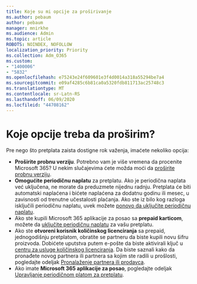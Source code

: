 ```yaml
---
title: Koje su mi opcije za proširivanje
ms.author: pebaum
author: pebaum
manager: mnirkhe
ms.audience: Admin
ms.topic: article
ROBOTS: NOINDEX, NOFOLLOW
localization_priority: Priority
ms.collection: Adm_O365
ms.custom:
- "1400006"
- "5832"
ms.openlocfilehash: e75243e24f609601e3f4d0014a318a55294be7a4
ms.sourcegitcommit: e09af4285c6b81ca0a5320fdb811713ac25748c3
ms.translationtype: MT
ms.contentlocale: sr-Latn-RS
ms.lasthandoff: 06/09/2020
ms.locfileid: "44708162"
---
```

# <a name="what-are-my-options-to-extend"></a>Koje opcije treba da proširim?

Pre nego što pretplata zaista dostigne rok važenja, imaćete nekoliko opcija:

- **Proširite probnu verziju**.  Potrebno vam je više vremena da procenite Microsoft 365? U nekim slučajevima ćete možda moći da [proširite probnu verziju](https://docs.microsoft.com/microsoft-365/commerce/extend-your-trial?view=o365-worldwide).  
- **Omogućite periodičnu naplatu** za pretplatu. Ako je periodična naplata već uključena, ne morate da preduzmete nijednu radnju. Pretplata će biti automatski naplaćena i bićete naplaćena za dodatnu godinu ili mesec, u zavisnosti od trenutne učestalosti plaćanja. Ako ste iz bilo kog razloga isključili periodičnu naplatu, uvek možete [ponovo da uključite periodičnu naplatu](https://docs.microsoft.com/microsoft-365/commerce/subscriptions/renew-your-subscription?view=o365-worldwide).
- Ako ste kupili Microsoft 365 aplikacije za posao sa **prepaid karticom**, možete da [uključite periodičnu naplatu](https://docs.microsoft.com/microsoft-365/commerce/subscriptions/renew-your-subscription?view=o365-worldwide) za vašu pretplatu.
- Ako ste **otvoreni korisnik količinskog licenciranja** sa prepaid, jednogodišnju pretplatom, obratite se partneru da biste kupili novu šifru proizvoda. Dobićete uputstva putem e-pošte da biste aktivirali ključ u [centru za usluge količinskog licenciranja](https://go.microsoft.com/fwlink/p/?LinkID=282016). Da biste saznali kako da pronađete novog partnera ili partnera sa kojim ste radili u prošlosti, pogledajte odeljak [Pronalaženje partnera ili prodavca](https://docs.microsoft.com/microsoft-365/admin/manage/find-your-partner-or-reseller?view=o365-worldwide).
- Ako imate **Microsoft 365 aplikacije za posao**, pogledajte odeljak [Upravljanje periodičnom platom za pretplatu](https://docs.microsoft.com/microsoft-365/commerce/subscriptions/renew-your-subscription?view=o365-worldwide).
